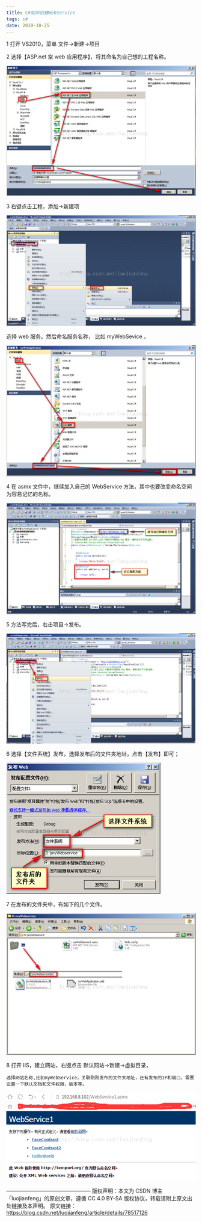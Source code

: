 ```yaml
---
title: C#如何创建WebService
tags: c#
date: 2019-10-25
---
```


1 打开 VS2010，菜单 文件->新建->项目

2 选择【ASP.net 空 web 应用程序】，将其命名为自己想的工程名称。

![img](csharp-webservice/0.png)

3 右键点击工程，添加->新建项

![img](csharp-webservice/1.png)

选择 web 服务。然后命名服务名称， 比如 myWebSevice 。

![img](csharp-webservice/2.png)

4 在 asmx 文件中，继续加入自己的 WebService 方法，其中也要改变命名空间为容易记忆的名称。

![img](csharp-webservice/3.png)

5 方法写完后，右击项目->发布。

![img](csharp-webservice/4.png)

6 选择【文件系统】发布，选择发布后的文件夹地址，点击【发布】即可；

![img](csharp-webservice/5.png)

7 在发布的文件夹中，有如下的几个文件。

![img](csharp-webservice/6.png)

8 打开 IIS，建立网站，右键点击 默认网站->新建->虚拟目录，

    选择网站名称,比如myWebService，关联刚刚发布的文件夹地址，还有发布的IP和端口，需要设置一下默认文档和文件权限，版本等。

![img](csharp-webservice/7.png)

————————————————
版权声明：本文为 CSDN 博主「luojianfeng」的原创文章，遵循 CC 4.0 BY-SA 版权协议，转载请附上原文出处链接及本声明。
原文链接：https://blog.csdn.net/luojianfeng/article/details/78517126
